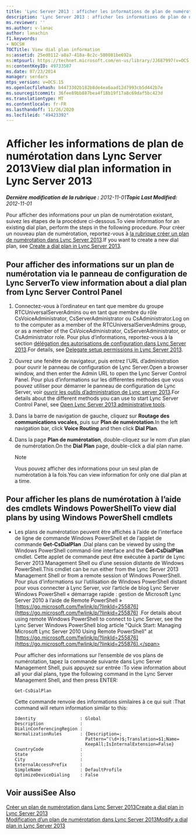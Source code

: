 ```yaml
---
title: 'Lync Server 2013 : afficher les informations de plan de numérotation'
description: 'Lync Server 2013 : afficher les informations de plan de numérotation.'
ms.reviewer: ''
ms.author: v-lanac
author: lanachin
f1.keywords:
- NOCSH
TOCTitle: View dial plan information
ms:assetid: 25ed0112-a8a7-418a-8c2c-580081be692a
ms:mtpsurl: https://technet.microsoft.com/en-us/library/JJ687997(v=OCS.15)
ms:contentKeyID: 49733587
ms.date: 07/23/2014
manager: serdars
mtps_version: v=OCS.15
ms.openlocfilehash: b4473302b182b8de4ea6aad12d7993cb5d442b7e
ms.sourcegitcommit: 36fee89bb887bea4f18b19f17a8c69daf5bc423d
ms.translationtype: MT
ms.contentlocale: fr-FR
ms.lasthandoff: 11/26/2020
ms.locfileid: "49423392"
---
```

# <a name="view-dial-plan-information-in-lync-server-2013"></a><span data-ttu-id="2d439-103">Afficher les informations de plan de numérotation dans Lync Server 2013</span><span class="sxs-lookup"><span data-stu-id="2d439-103">View dial plan information in Lync Server 2013</span></span>

<div data-xmlns="http://www.w3.org/1999/xhtml">

<div class="topic" data-xmlns="http://www.w3.org/1999/xhtml" data-msxsl="urn:schemas-microsoft-com:xslt" data-cs="https://msdn.microsoft.com/">

<div data-asp="https://msdn2.microsoft.com/asp">



</div>

<div id="mainSection">

<div id="mainBody"><span data-ttu-id="2d439-104">

<span> </span></span><span class="sxs-lookup"><span data-stu-id="2d439-104">

<span> </span></span></span>

<span data-ttu-id="2d439-105">_**Dernière modification de la rubrique :** 2012-11-01_</span><span class="sxs-lookup"><span data-stu-id="2d439-105">_**Topic Last Modified:** 2012-11-01_</span></span>

<span data-ttu-id="2d439-106">Pour afficher des informations pour un plan de numérotation existant, suivez les étapes de la procédure ci-dessous.</span><span class="sxs-lookup"><span data-stu-id="2d439-106">To view information for an existing dial plan, perform the steps in the following procedure.</span></span> <span data-ttu-id="2d439-107">Pour créer un nouveau plan de numérotation, reportez-vous à [la rubrique créer un plan de numérotation dans Lync Server 2013](lync-server-2013-create-a-dial-plan.md).</span><span class="sxs-lookup"><span data-stu-id="2d439-107">If you want to create a new dial plan, see [Create a dial plan in Lync Server 2013](lync-server-2013-create-a-dial-plan.md).</span></span>

<div>

## <a name="to-view-information-about-a-dial-plan-from-lync-server-control-panel"></a><span data-ttu-id="2d439-108">Pour afficher des informations sur un plan de numérotation via le panneau de configuration de Lync Server</span><span class="sxs-lookup"><span data-stu-id="2d439-108">To view information about a dial plan from Lync Server Control Panel</span></span>

1.  <span data-ttu-id="2d439-109">Connectez-vous à l’ordinateur en tant que membre du groupe RTCUniversalServerAdmins ou en tant que membre du rôle CsVoiceAdministrator, CsServerAdministrator ou CsAdministrator.</span><span class="sxs-lookup"><span data-stu-id="2d439-109">Log on to the computer as a member of the RTCUniversalServerAdmins group, or as a member of the CsVoiceAdministrator, CsServerAdministrator, or CsAdministrator role.</span></span> <span data-ttu-id="2d439-110">Pour plus d’informations, reportez-vous à la section [délégation des autorisations de configuration dans Lync Server 2013](lync-server-2013-delegate-setup-permissions.md).</span><span class="sxs-lookup"><span data-stu-id="2d439-110">For details, see [Delegate setup permissions in Lync Server 2013](lync-server-2013-delegate-setup-permissions.md).</span></span>

2.  <span data-ttu-id="2d439-111">Ouvrez une fenêtre de navigateur, puis entrez l’URL d’administration pour ouvrir le panneau de configuration de Lync Server.</span><span class="sxs-lookup"><span data-stu-id="2d439-111">Open a browser window, and then enter the Admin URL to open the Lync Server Control Panel.</span></span> <span data-ttu-id="2d439-112">Pour plus d’informations sur les différentes méthodes que vous pouvez utiliser pour démarrer le panneau de configuration de Lync Server, voir [ouvrir les outils d’administration de Lync server 2013](lync-server-2013-open-lync-server-administrative-tools.md).</span><span class="sxs-lookup"><span data-stu-id="2d439-112">For details about the different methods you can use to start Lync Server Control Panel, see [Open Lync Server 2013 administrative tools](lync-server-2013-open-lync-server-administrative-tools.md).</span></span>

3.  <span data-ttu-id="2d439-113">Dans la barre de navigation de gauche, cliquez sur **Routage des communications vocales**, puis sur **Plan de numérotation**.</span><span class="sxs-lookup"><span data-stu-id="2d439-113">In the left navigation bar, click **Voice Routing** and then click **Dial Plan**.</span></span>

4.  <span data-ttu-id="2d439-114">Dans la page **Plan de numérotation**, double-cliquez sur le nom d’un plan de numérotation.</span><span class="sxs-lookup"><span data-stu-id="2d439-114">On the **Dial Plan** page, double-click a dial plan name.</span></span>
    
    <div>
    

    > [!NOTE]  
    > <span data-ttu-id="2d439-115">Vous pouvez afficher des informations pour un seul plan de numérotation à la fois.</span><span class="sxs-lookup"><span data-stu-id="2d439-115">You can view information for only one dial plan at a time.</span></span>

    
    </div>

</div>

<div>

## <a name="to-view-dial-plans-by-using-windows-powershell-cmdlets"></a><span data-ttu-id="2d439-116">Pour afficher les plans de numérotation à l’aide des cmdlets Windows PowerShell</span><span class="sxs-lookup"><span data-stu-id="2d439-116">To view dial plans by using Windows PowerShell cmdlets</span></span>

  - <span data-ttu-id="2d439-117">Les plans de numérotation peuvent être affichés à l’aide de l’interface de ligne de commande Windows PowerShell et de l’applet de commande **Get-CsDialPlan** .</span><span class="sxs-lookup"><span data-stu-id="2d439-117">Dial plans can be viewed by using the Windows PowerShell command-line interface and the **Get-CsDialPlan** cmdlet.</span></span> <span data-ttu-id="2d439-118">Cette applet de commande peut être exécutée à partir de Lync Server 2013 Management Shell ou d’une session distante de Windows PowerShell.</span><span class="sxs-lookup"><span data-stu-id="2d439-118">This cmdlet can be run either from the Lync Server 2013 Management Shell or from a remote session of Windows PowerShell.</span></span> <span data-ttu-id="2d439-119">Pour plus d’informations sur l’utilisation de Windows PowerShell distant pour vous connecter à Lync Server, voir l’article de blog Lync Server Windows PowerShell « démarrage rapide : gestion de Microsoft Lync Server 2010 à l’aide de Remote PowerShell » [https://go.microsoft.com/fwlink/p/?linkId=255876](https://go.microsoft.com/fwlink/p/?linkid=255876) .</span><span class="sxs-lookup"><span data-stu-id="2d439-119">For details about using remote Windows PowerShell to connect to Lync Server, see the Lync Server Windows PowerShell blog article "Quick Start: Managing Microsoft Lync Server 2010 Using Remote PowerShell" at [https://go.microsoft.com/fwlink/p/?linkId=255876](https://go.microsoft.com/fwlink/p/?linkid=255876).</span></span>
    
    <span data-ttu-id="2d439-120">Pour afficher des informations sur l’ensemble de vos plans de numérotation, tapez la commande suivante dans Lync Server Management Shell, puis appuyez sur entrée :</span><span class="sxs-lookup"><span data-stu-id="2d439-120">To view information about all your dial plans, type the following command in the Lync Server Management Shell, and then press ENTER:</span></span>
    
        Get-CsDialPlan
    
    <span data-ttu-id="2d439-121">Cette commande renvoie des informations similaires à ce qui suit :</span><span class="sxs-lookup"><span data-stu-id="2d439-121">That command will return information similar to this:</span></span>
    
        Identity                 : Global
        Description              :
        DialinConferencingRegion :
        NormalizationRules       : {Description=;
                                   Pattern=^(\d+)$;Translation=$1;Name=
                                   KeepAll;IsInternalExtension=False}
        CountryCode              :
        State                    :
        City                     :
        ExternalAccessPrefix     :
        SimpleName               : DefaultProfile
        OptimizeDeviceDialing    : False

</div>

<div>

## <a name="see-also"></a><span data-ttu-id="2d439-122">Voir aussi</span><span class="sxs-lookup"><span data-stu-id="2d439-122">See Also</span></span>


[<span data-ttu-id="2d439-123">Créer un plan de numérotation dans Lync Server 2013</span><span class="sxs-lookup"><span data-stu-id="2d439-123">Create a dial plan in Lync Server 2013</span></span>](lync-server-2013-create-a-dial-plan.md)  
[<span data-ttu-id="2d439-124">Modification d’un plan de numérotation dans Lync Server 2013</span><span class="sxs-lookup"><span data-stu-id="2d439-124">Modify a dial plan in Lync Server 2013</span></span>](lync-server-2013-modify-a-dial-plan.md)  
  

<span data-ttu-id="2d439-125"></div>

</div>

<span> </span>

</div>

</div>

</span><span class="sxs-lookup"><span data-stu-id="2d439-125"></div>

</div>

<span> </span>

</div>

</div>

</span></span></div>

